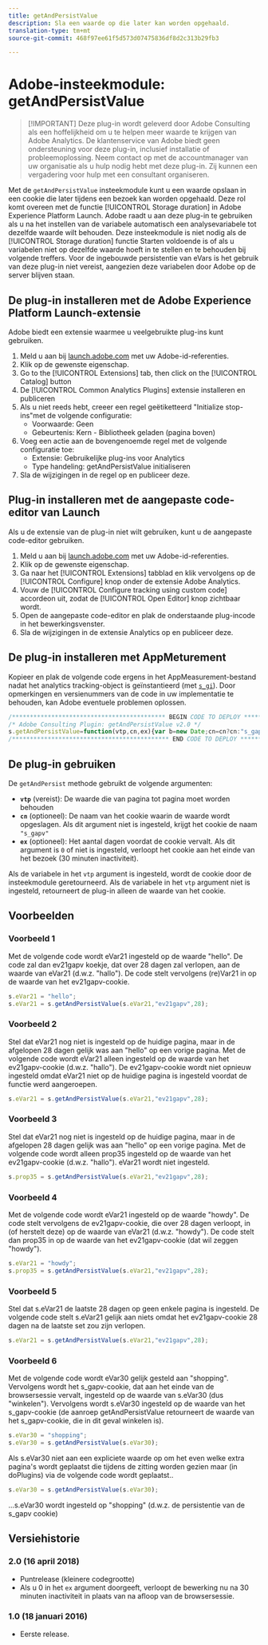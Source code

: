 ```yaml
---
title: getAndPersistValue
description: Sla een waarde op die later kan worden opgehaald.
translation-type: tm+mt
source-git-commit: 468f97ee61f5d573d07475836df8d2c313b29fb3

---
```



# Adobe-insteekmodule: getAndPersistValue

> [!IMPORTANT] Deze plug-in wordt geleverd door Adobe Consulting als een hoffelijkheid om u te helpen meer waarde te krijgen van Adobe Analytics. De klantenservice van Adobe biedt geen ondersteuning voor deze plug-in, inclusief installatie of probleemoplossing. Neem contact op met de accountmanager van uw organisatie als u hulp nodig hebt met deze plug-in. Zij kunnen een vergadering voor hulp met een consultant organiseren.

Met de `getAndPersistValue` insteekmodule kunt u een waarde opslaan in een cookie die later tijdens een bezoek kan worden opgehaald. Deze rol komt overeen met de functie [!UICONTROL Storage duration] in Adobe Experience Platform Launch. Adobe raadt u aan deze plug-in te gebruiken als u na het instellen van de variabele automatisch een analysevariabele tot dezelfde waarde wilt behouden. Deze insteekmodule is niet nodig als de [!UICONTROL Storage duration] functie Starten voldoende is of als u variabelen niet op dezelfde waarde hoeft in te stellen en te behouden bij volgende treffers. Voor de ingebouwde persistentie van eVars is het gebruik van deze plug-in niet vereist, aangezien deze variabelen door Adobe op de server blijven staan.

## De plug-in installeren met de Adobe Experience Platform Launch-extensie

Adobe biedt een extensie waarmee u veelgebruikte plug-ins kunt gebruiken.

1. Meld u aan bij [launch.adobe.com](https://launch.adobe.com) met uw Adobe-id-referenties.
1. Klik op de gewenste eigenschap.
1. Go to the [!UICONTROL Extensions] tab, then click on the [!UICONTROL Catalog] button
1. De [!UICONTROL Common Analytics Plugins] extensie installeren en publiceren
1. Als u niet reeds hebt, creeer een regel geëtiketteerd &quot;Initialize stop-ins&quot;met de volgende configuratie:
   * Voorwaarde: Geen
   * Gebeurtenis: Kern - Bibliotheek geladen (pagina boven)
1. Voeg een actie aan de bovengenoemde regel met de volgende configuratie toe:
   * Extensie: Gebruikelijke plug-ins voor Analytics
   * Type handeling: getAndPersistValue initialiseren
1. Sla de wijzigingen in de regel op en publiceer deze.

## Plug-in installeren met de aangepaste code-editor van Launch

Als u de extensie van de plug-in niet wilt gebruiken, kunt u de aangepaste code-editor gebruiken.

1. Meld u aan bij [launch.adobe.com](https://launch.adobe.com) met uw Adobe-id-referenties.
1. Klik op de gewenste eigenschap.
1. Ga naar het [!UICONTROL Extensions] tabblad en klik vervolgens op de [!UICONTROL Configure] knop onder de extensie Adobe Analytics.
1. Vouw de [!UICONTROL Configure tracking using custom code] accordeon uit, zodat de [!UICONTROL Open Editor] knop zichtbaar wordt.
1. Open de aangepaste code-editor en plak de onderstaande plug-incode in het bewerkingsvenster.
1. Sla de wijzigingen in de extensie Analytics op en publiceer deze.

## De plug-in installeren met AppMeturement

Kopieer en plak de volgende code ergens in het AppMeasurement-bestand nadat het analytics tracking-object is geïnstantieerd (met [`s_gi`](../functions/s-gi.md)). Door opmerkingen en versienummers van de code in uw implementatie te behouden, kan Adobe eventuele problemen oplossen.

```js
/******************************************* BEGIN CODE TO DEPLOY *******************************************/
/* Adobe Consulting Plugin: getAndPersistValue v2.0 */
s.getAndPersistValue=function(vtp,cn,ex){var b=new Date;cn=cn?cn:"s_gapv";(ex=ex?ex:0)?b.setTime(b.getTime()+864E5*ex): b.setTime(b.getTime()+18E5);vtp||(vtp=this.c_r(cn));this.c_w(cn,vtp,b);return vtp};
/******************************************** END CODE TO DEPLOY ********************************************/
```

## De plug-in gebruiken

De `getAndPersist` methode gebruikt de volgende argumenten:

* **`vtp`** (vereist): De waarde die van pagina tot pagina moet worden behouden
* **`cn`** (optioneel): De naam van het cookie waarin de waarde wordt opgeslagen. Als dit argument niet is ingesteld, krijgt het cookie de naam `"s_gapv"`
* **`ex`** (optioneel): Het aantal dagen voordat de cookie vervalt. Als dit argument is `0` of niet is ingesteld, verloopt het cookie aan het einde van het bezoek (30 minuten inactiviteit).

Als de variabele in het `vtp` argument is ingesteld, wordt de cookie door de insteekmodule geretourneerd. Als de variabele in het `vtp` argument niet is ingesteld, retourneert de plug-in alleen de waarde van het cookie.

## Voorbeelden

### Voorbeeld 1

Met de volgende code wordt eVar21 ingesteld op de waarde &quot;hello&quot;.  De code zal dan ev21gapv koekje, dat over 28 dagen zal verlopen, aan de waarde van eVar21 (d.w.z. &quot;hallo&quot;).  De code stelt vervolgens (re)Var21 in op de waarde van het ev21gapv-cookie.

```js
s.eVar21 = "hello";
s.eVar21 = s.getAndPersistValue(s.eVar21,"ev21gapv",28);
```

### Voorbeeld 2

Stel dat eVar21 nog niet is ingesteld op de huidige pagina, maar in de afgelopen 28 dagen gelijk was aan &quot;hello&quot; op een vorige pagina.   Met de volgende code wordt eVar21 alleen ingesteld op de waarde van het ev21gapv-cookie (d.w.z. &quot;hallo&quot;).  De ev21gapv-cookie wordt niet opnieuw ingesteld omdat eVar21 niet op de huidige pagina is ingesteld voordat de functie werd aangeroepen.

```js
s.eVar21 = s.getAndPersistValue(s.eVar21,"ev21gapv",28);
```

### Voorbeeld 3

Stel dat eVar21 nog niet is ingesteld op de huidige pagina, maar in de afgelopen 28 dagen gelijk was aan &quot;hello&quot; op een vorige pagina.  Met de volgende code wordt alleen prop35 ingesteld op de waarde van het ev21gapv-cookie (d.w.z. &quot;hallo&quot;).  eVar21 wordt niet ingesteld.

```js
s.prop35 = s.getAndPersistValue(s.eVar21,"ev21gapv",28);
```

### Voorbeeld 4

Met de volgende code wordt eVar21 ingesteld op de waarde &quot;howdy&quot;.  De code stelt vervolgens de ev21gapv-cookie, die over 28 dagen verloopt, in (of herstelt deze) op de waarde van eVar21 (d.w.z. &quot;howdy&quot;).  De code stelt dan prop35 in op de waarde van het ev21gapv-cookie (dat wil zeggen &quot;howdy&quot;).

```js
s.eVar21 = "howdy";
s.prop35 = s.getAndPersistValue(s.eVar21,"ev21gapv",28);
```

### Voorbeeld 5

Stel dat s.eVar21 de laatste 28 dagen op geen enkele pagina is ingesteld.  De volgende code stelt s.eVar21 gelijk aan niets omdat het ev21gapv-cookie 28 dagen na de laatste set zou zijn verlopen.

```js
s.eVar21 = s.getAndPersistValue(s.eVar21,"ev21gapv",28);
```

### Voorbeeld 6

Met de volgende code wordt eVar30 gelijk gesteld aan &quot;shopping&quot;.  Vervolgens wordt het s_gapv-cookie, dat aan het einde van de browsersessie vervalt, ingesteld op de waarde van s.eVar30 (dus &quot;winkelen&quot;).  Vervolgens wordt s.eVar30 ingesteld op de waarde van het s_gapv-cookie (de aanroep getAndPersistValue retourneert de waarde van het s_gapv-cookie, die in dit geval winkelen is).

```js
s.eVar30 = "shopping";
s.eVar30 = s.getAndPersistValue(s.eVar30);
```

Als s.eVar30 niet aan een expliciete waarde op om het even welke extra pagina&#39;s wordt geplaatst die tijdens de zitting worden gezien maar (in doPlugins) via de volgende code wordt geplaatst..

```js
s.eVar30 = s.getAndPersistValue(s.eVar30);
```

...s.eVar30 wordt ingesteld op &quot;shopping&quot; (d.w.z. de persistentie van de s_gapv cookie)

## Versiehistorie

### 2.0 (16 april 2018)

* Puntrelease (kleinere codegrootte)
* Als u 0 in het `ex` argument doorgeeft, verloopt de bewerking nu na 30 minuten inactiviteit in plaats van na afloop van de browsersessie.

### 1.0 (18 januari 2016)

* Eerste release.
